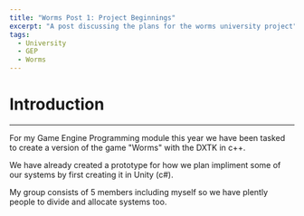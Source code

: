 ```yaml
---
title: "Worms Post 1: Project Beginnings"
excerpt: "A post discussing the plans for the worms university project"
tags: 
  - University
  - GEP
  - Worms
---
```


# Introduction

***

For my Game Engine Programming module this year we have been tasked to create a version of the game "Worms" with the DXTK in c++.

We have already created a prototype for how we plan impliment some of our systems by first creating it in Unity (c#). 

My group consists of 5 members including myself so we have plently people to divide and allocate systems too. 

